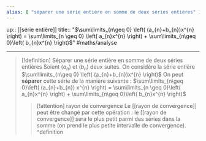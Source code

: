 ```yaml
---
alias: [ "séparer une série entière en somme de deux séries entières" ]
---
```

up:: [[série entière]] 
title:: "$\sum\limits_{n\geq 0} \left(  (a_{n}+b_{n})x^{n} \right) = \sum\limits_{n \geq 0} \left( a_{n}x^{n} \right) + \sum\limits_{n\geq 0}\left( b_{n}x^{n} \right)$"
#maths/analyse 

---
> [!definition] Séparer une série entière en somme de deux séries entières
> Soient $(a_{n})$ et $(b_{n})$ deux suites.
> On considère la série entière $\sum\limits_{n\geq 0} \left( (a_{n}+b_{n})x^{n} \right)$
> On peut **séparer** cette série de la manière suivante :
> $\sum\limits_{n\geq 0}\left( (a_{n}+b_{n}) x^{n} \right) = \sum\limits_{n \geq 0}\left( a_{n}x^{n} \right) + \sum\limits_{n\geq 0}\left( b_{n}x^{n} \right)$
> 
> > [!attention] rayon de convergence
> > Le [[rayon de convergence]] peut être changé par cette opération : le [[rayon de convergence]] sera le plus petit parmi des séries dans la somme (on prend le plus petite intervalle de convergence).
^definition


